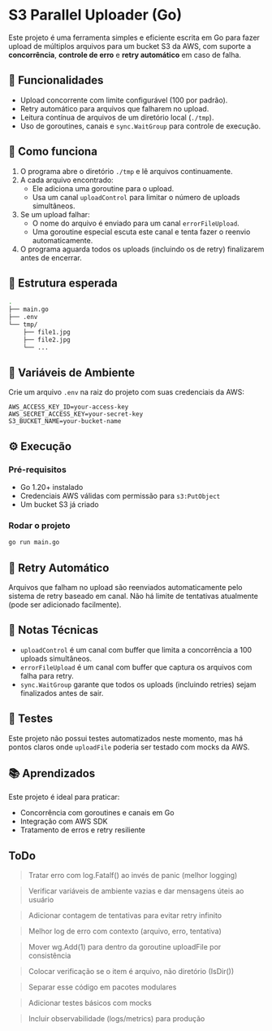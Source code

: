 # S3 Parallel Uploader (Go)

Este projeto é uma ferramenta simples e eficiente escrita em Go para fazer upload de múltiplos arquivos para um bucket S3 da AWS, com suporte a **concorrência**, **controle de erro** e **retry automático** em caso de falha.

## 🚀 Funcionalidades

- Upload concorrente com limite configurável (100 por padrão).
- Retry automático para arquivos que falharem no upload.
- Leitura contínua de arquivos de um diretório local (`./tmp`).
- Uso de goroutines, canais e `sync.WaitGroup` para controle de execução.

## 🧠 Como funciona

1. O programa abre o diretório `./tmp` e lê arquivos continuamente.
2. A cada arquivo encontrado:
   - Ele adiciona uma goroutine para o upload.
   - Usa um canal `uploadControl` para limitar o número de uploads simultâneos.
3. Se um upload falhar:
   - O nome do arquivo é enviado para um canal `errorFileUpload`.
   - Uma goroutine especial escuta este canal e tenta fazer o reenvio automaticamente.
4. O programa aguarda todos os uploads (incluindo os de retry) finalizarem antes de encerrar.

## 📁 Estrutura esperada

```bash
.
├── main.go
├── .env
└── tmp/
    ├── file1.jpg
    ├── file2.jpg
    └── ...
```

## 🔐 Variáveis de Ambiente

Crie um arquivo `.env` na raiz do projeto com suas credenciais da AWS:

```env
AWS_ACCESS_KEY_ID=your-access-key
AWS_SECRET_ACCESS_KEY=your-secret-key
S3_BUCKET_NAME=your-bucket-name
```

## ⚙️ Execução

### Pré-requisitos

- Go 1.20+ instalado
- Credenciais AWS válidas com permissão para `s3:PutObject`
- Um bucket S3 já criado

### Rodar o projeto

```bash
go run main.go
```

## 🔄 Retry Automático

Arquivos que falham no upload são reenviados automaticamente pelo sistema de retry baseado em canal. Não há limite de tentativas atualmente (pode ser adicionado facilmente).

## 📌 Notas Técnicas

- `uploadControl` é um canal com buffer que limita a concorrência a 100 uploads simultâneos.
- `errorFileUpload` é um canal com buffer que captura os arquivos com falha para retry.
- `sync.WaitGroup` garante que todos os uploads (incluindo retries) sejam finalizados antes de sair.

## 🧪 Testes

Este projeto não possui testes automatizados neste momento, mas há pontos claros onde `uploadFile` poderia ser testado com mocks da AWS.

## 📚 Aprendizados

Este projeto é ideal para praticar:

- Concorrência com goroutines e canais em Go
- Integração com AWS SDK
- Tratamento de erros e retry resiliente

## ToDo

> Tratar erro com log.Fatalf() ao invés de panic (melhor logging)

> Verificar variáveis de ambiente vazias e dar mensagens úteis ao usuário

> Adicionar contagem de tentativas para evitar retry infinito

> Melhor log de erro com contexto (arquivo, erro, tentativa)

> Mover wg.Add(1) para dentro da goroutine uploadFile por consistência

> Colocar verificação se o item é arquivo, não diretório (IsDir())

> Separar esse código em pacotes modulares

> Adicionar testes básicos com mocks

> Incluir observabilidade (logs/metrics) para produção